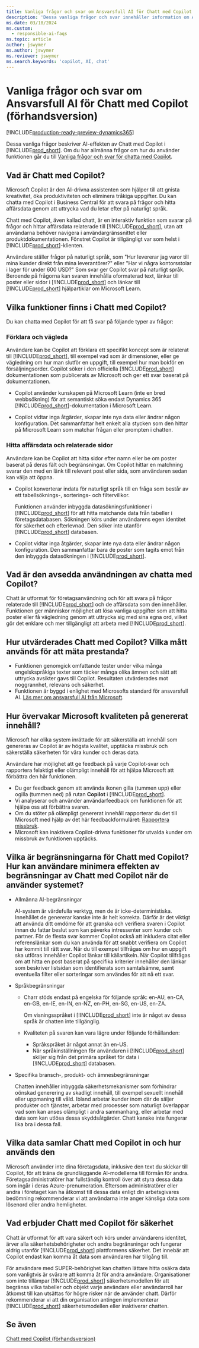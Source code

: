 ```yaml
---
title: Vanliga frågor och svar om Ansvarsfull AI för Chatt med Copilot (förhandsversion)
description: 'Dessa vanliga frågor och svar innehåller information om AI-tekniken som används för Chatt med Copilot i Business Central. Den innehåller också viktiga saker att tänka på och information om hur AI används, hur den har testats och utvärderats samt eventuella specifika begränsningar.'
ms.date: 03/18/2024
ms.custom:
  - responsible-ai-faqs
ms.topic: article
author: jswymer
ms.author: jswymer
ms.reviewer: jswymer
ms.search.keywords: 'copilot, AI, chat'
---
```

# Vanliga frågor och svar om Ansvarsfull AI för Chatt med Copilot (förhandsversion)

[!INCLUDE[production-ready-preview-dynamics365](includes/production-ready-preview-dynamics365.md)]

Dessa vanliga frågor beskriver AI-effekten av Chatt med Copilot i [!INCLUDE[prod_short](includes/prod_short.md)]. Om du har allmänna frågor om hur du använder funktionen går du till [Vanliga frågor och svar för chatta med Copilot](chat-with-copilot-faq.md).

## Vad är Chatt med Copilot?

Microsoft Copilot är den AI-drivna assistenten som hjälper till att gnista kreativitet, öka produktiviteten och eliminera tråkiga uppgifter. Du kan chatta med Copilot i Business Central för att svara på frågor och hitta affärsdata genom att uttrycka vad du letar efter på naturligt språk.

Chatt med Copilot, även kallad chatt, är en interaktiv funktion som svarar på frågor och hittar affärsdata relaterade till [!INCLUDE[prod_short](includes/prod_short.md)], utan att användarna behöver navigera i användargränssnittet eller produktdokumentationen. Fönstret Copilot är tillgängligt var som helst i [!INCLUDE[prod_short](includes/prod_short.md)]-klienten.

Användare ställer frågor på naturligt språk, som "Hur levererar jag varor till mina kunder direkt från mina leverantörer?" eller "Har vi några kontorsstolar i lager för under 600 USD?" Som svar ger Copilot svar på naturligt språk. Beroende på frågorna kan svaren innehålla oformaterad text, länkar till poster eller sidor i [!INCLUDE[prod_short](includes/prod_short.md)] och länkar till [!INCLUDE[prod_short](includes/prod_short.md)] hjälpartiklar om Microsoft Learn.

## Vilka funktioner finns i Chatt med Copilot?

Du kan chatta med Copilot för att få svar på följande typer av frågor:

### Förklara och vägleda

Användare kan be Copilot att förklara ett specifikt koncept som är relaterat till [!INCLUDE[prod_short](includes/prod_short.md)], till exempel vad som är dimensioner, eller ge vägledning om hur man slutför en uppgift, till exempel hur man bokför en försäljningsorder. Copilot söker i den officiella [!INCLUDE[prod_short](includes/prod_short.md)] dokumentationen som publicerats av Microsoft och ger ett svar baserat på dokumentationen.

- Copilot använder kunskapen på Microsoft Learn (inte en bred webbsökning) för att semantiskt söka endast Dynamics 365 [!INCLUDE[prod_short](includes/prod_short.md)]-dokumentation i Microsoft Learn.

- Copilot vidtar inga åtgärder, skapar inte nya data eller ändrar någon konfiguration. Det sammanfattar helt enkelt alla stycken som den hittar på Microsoft Learn som matchar frågan eller prompten i chatten.

### Hitta affärsdata och relaterade sidor

Användare kan be Copilot att hitta sidor efter namn eller be om poster baserat på deras fält och begränsningar. Om Copilot hittar en matchning svarar den med en länk till relevant post eller sida, som användaren sedan kan välja att öppna.

- Copilot konverterar indata för naturligt språk till en fråga som består av ett tabellsöknings-, sorterings- och filtervillkor.

  Funktionen använder inbyggda datasökningsfunktioner i [!INCLUDE[prod_short](includes/prod_short.md)] för att hitta matchande data från tabeller i företagsdatabasen. Sökningen körs under användarens egen identitet för säkerhet och efterlevnad. Den söker inte utanför [!INCLUDE[prod_short](includes/prod_short.md)] databasen.

- Copilot vidtar inga åtgärder, skapar inte nya data eller ändrar någon konfiguration. Den sammanfattar bara de poster som tagits emot från den inbyggda datasökningen i [!INCLUDE[prod_short](includes/prod_short.md)]. 

## Vad är den avsedda användningen av chatta med Copilot?

Chatt är utformat för företagsanvändning och för att svara på frågor relaterade till [!INCLUDE[prod_short](includes/prod_short.md)] och de affärsdata som den innehåller. Funktionen ger människor möjlighet att lösa vanliga uppgifter som att hitta poster eller få vägledning genom att uttrycka sig med sina egna ord, vilket gör det enklare och mer tillgängligt att arbeta med [!INCLUDE[prod_short](includes/prod_short.md)].

## Hur utvärderades Chatt med Copilot? Vilka mått används för att mäta prestanda?

- Funktionen genomgick omfattande tester under vilka många engelskspråkiga texter som täcker många olika ämnen och sätt att uttrycka avsikter gavs till Copilot. Resultaten utvärderades mot noggrannhet, relevans och säkerhet.
- Funktionen är byggd i enlighet med Microsofts standard för ansvarsfull AI. [Läs mer om ansvarsfull AI från Microsoft](https://aka.ms/RAI).

## Hur övervakar Microsoft kvaliteten på genererat innehåll?

Microsoft har olika system inrättade för att säkerställa att innehåll som genereras av Copilot är av högsta kvalitet, upptäcka missbruk och säkerställa säkerheten för våra kunder och deras data.

Användare har möjlighet att ge feedback på varje Copilot-svar och rapportera felaktigt eller olämpligt innehåll för att hjälpa Microsoft att förbättra den här funktionen. 

- Du ger feedback genom att använda ikonen gilla (tummen upp) eller ogilla (tummen ned) på rutan **Copilot** i [!INCLUDE[prod_short](includes/prod_short.md)].
- Vi analyserar och använder användarfeedback om funktionen för att hjälpa oss att förbättra svaren.
- Om du stöter på olämpligt genererat innehåll rapporterar du det till Microsoft med hjälp av det här feedbackformuläret: [Rapportera missbruk](https://go.microsoft.com/fwlink/?linkid=2249810).
- Microsoft kan inaktivera Copilot-drivna funktioner för utvalda kunder om missbruk av funktionen upptäcks.

## Vilka är begränsningarna för Chatt med Copilot? Hur kan användare minimera effekten av begränsningar av Chatt med Copilot när de använder systemet?

- Allmänna AI-begränsningar

  AI-system är värdefulla verktyg, men de är icke-deterministiska. Innehållet de genererar kanske inte är helt korrekta. Därför är det viktigt att använda ditt omdöme för att granska och verifiera svaren i Copilot innan du fattar beslut som kan påverka intressenter som kunder och partner. För de flesta svar kommer Copilot också att inkludera citat eller referenslänkar som du kan använda för att snabbt verifiera om Copilot har kommit till rätt svar. När du till exempel tillfrågas om hur en uppgift ska utföras innehåller Copilot länkar till källartikeln. När Copilot tillfrågas om att hitta en post baserat på specifika kriterier innehåller den länkar som beskriver listsidan som identifierats som samtalsämne, samt eventuella filter eller sorteringar som användes för att nå ett svar.

- Språkbegränsningar

  - Charr stöds endast på engelska för följande språk: en-AU, en-CA, en-GB, en-IE, en-IN, en-NZ, en-PH, en-SG, en-US, en-ZA.

    Om visningsspråket i [!INCLUDE[prod_short](includes/prod_short.md)] inte är något av dessa språk är chatten inte tillgänglig.

  - Kvaliteten på svaren kan vara lägre under följande förhållanden:
    - Språkspråket är något annat än en-US.
    - När språkinställningen för användaren i [!INCLUDE[prod_short](includes/prod_short.md)] skiljer sig från det primära språket för data i [!INCLUDE[prod_short](includes/prod_short.md)] databasen.

- Specifika bransch-, produkt- och ämnesbegränsningar

   Chatten innehåller inbyggda säkerhetsmekanismer som förhindrar oönskad generering av skadligt innehåll, till exempel sexuellt innehåll eller uppmaning till våld. Ibland arbetar kunder inom där de säljer produkter och tjänster, arbetar med processer som naturligt överlappar vad som kan anses olämpligt i andra sammanhang, eller arbetar med data som kan utlösa dessa skyddsåtgärder. Chatt kanske inte fungerar lika bra i dessa fall.

<!--## What operational factors and settings allow for effective and responsible use of the feature?-->

## Vilka data samlar Chatt med Copilot in och hur används den

Microsoft använder inte dina företagsdata, inklusive den text du skickar till Copilot, för att träna de grundläggande AI-modellerna till förmån för andra. Företagsadministratörer har fullständig kontroll över att styra dessa data som ingår i deras Azure-prenumeration. Eftersom administratörer eller andra i företaget kan ha åtkomst till dessa data enligt din arbetsgivares bedömning rekommenderar vi att användarna inte anger känsliga data som lösenord eller andra hemligheter.

## Vad erbjuder Chatt med Copilot för säkerhet

Chatt är utformat för att vara säkert och körs under användarens identitet, ärver alla säkerhetsbehörigheter och andra begränsningar och fungerar aldrig utanför [!INCLUDE[prod_short](includes/prod_short.md)] plattformens säkerhet. Det innebär att Copilot endast kan komma åt data som användaren har tillgång till.

För användare med SUPER-behörighet kan chatten lättare hitta osäkra data som vanligtvis är svårare att komma åt för andra användare. Organisationer som inte tillämpar [!INCLUDE[prod_short](includes/prod_short.md)] säkerhetsmodellen för att begränsa vilka tabeller och objekt varje användare eller användarroll har åtkomst till kan utsättas för högre risker när de använder chatt. Därför rekommenderar vi att din organisation antingen implementerar [!INCLUDE[prod_short](includes/prod_short.md)] säkerhetsmodellen eller inaktiverar chatten.

## Se även

[Chatt med Copilot (förhandsversion)](chat-with-copilot.md)


